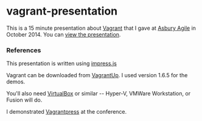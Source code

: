 vagrant-presentation
============

This is a 15 minute presentation about [Vagrant](https://www.vagrantup.com) that I gave at [Asbury Agile](http://www.asburyagile.com/) in October 2014. You can [view the presentation](htmlpreview.github.io/?https://github.com/bhazard/vagrant-examples/blob/master/vagrant-presentation/index.html). 


### References

This presentation is written using [impress.js](http://bartaz.github.com/impress.js)

Vagrant can be downloaded from [VagrantUp](https://www.vagrantup.com).  I used
version 1.6.5 for the demos.

You'll also need [VirtualBox](https://www.virtualbox.org/) or similar -- Hyper-V, VMWare Workstation, or Fusion will do.

I demonstrated [Vagrantpress](http://vagrantpress.org/) at the conference.
